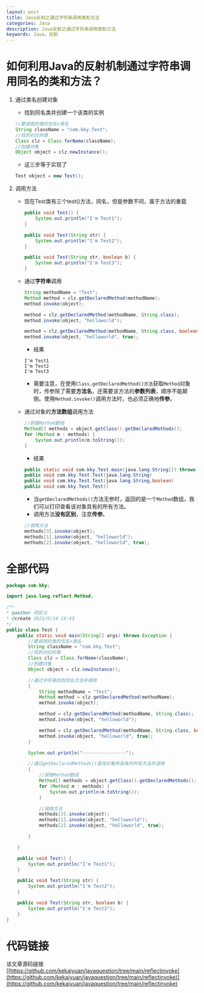 ```yaml
---
layout: post
title: Java反射之通过字符串调用类和方法
categories: Java
description: Java反射之通过字符串调用类和方法
keywords: Java，反射
---
```


# 如何利用Java的反射机制通过字符串调用同名的类和方法？

1. 通过类名创建对象
	- 找到同名类并创建一个该类的实例
	```java
	//要调用的类的包名+类名
	String className = "com.kky.Test";
	//找到对应的类
	Class clz = Class.forName(className);
	//创建对象
	Object object = clz.newInstance();
	```
	- 这三步等于实现了
	```java
	Test object = new Test();
	```
	
	
2. 调用方法
	- 现在Test类有三个test()方法，同名，但是参数不同，属于方法的重载
		```java
		public void Test() {
			System.out.println("I'm Test1");
		}

		public void Test(String str) {
			System.out.println("I'm Test2");
		}

		public void Test(String str, boolean b) {
			System.out.println("I'm Test3");
		}
		```
		
	- 通过**字符串**调用
		```java
		String methodName = "Test";
		Method method = clz.getDeclaredMethod(methodName);
		method.invoke(object);

		method = clz.getDeclaredMethod(methodName, String.class);
		method.invoke(object, "helloworld");

		method = clz.getDeclaredMethod(methodName, String.class, boolean.class);
		method.invoke(object, "helloworld", true);
		```
		- 结果
		```
		I'm Test1
		I'm Test2
		I'm Test3
		```
		- 需要注意，在使用`Class.getDeclaredMethod()方法`获取`Method`对象时，传参除了需要**方法名**，还需要该方法的**参数列表**，顺序不能颠倒。使用`Method.invoke()`调用方法时，也必须正确地**传参**。


	- 通过对象的**方法数组**调用方法
		```java
		//获取Method数组
		Method[] methods = object.getClass().getDeclaredMethods();
		for (Method m : methods) {
			System.out.println(m.toString());
		}
		```
		- 结果
		```java
		public static void com.kky.Test.main(java.lang.String[]) throws java.lang.Exception
		public void com.kky.Test.Test(java.lang.String)
		public void com.kky.Test.Test(java.lang.String,boolean)
		public void com.kky.Test.Test()
		```
		- 当`getDeclaredMethods()`方法无参时，返回的是一个`Method`数组，我们可以打印查看该对象具有的所有方法。
		- 调用方法**没有区别**，注意**传参**。
		```java
		//调用方法
		methods[3].invoke(object);
		methods[1].invoke(object, "helloworld");
		methods[2].invoke(object, "helloworld", true);
		```
		
# 全部代码
```java
package com.kky;

import java.lang.reflect.Method;

/**
* @author 柯凯元
* @create 2021/6/14 16:43
*/
public class Test {
	public static void main(String[] args) throws Exception {
		//要调用的类的包名+类名
		String className = "com.kky.Test";
		//找到对应的类
		Class clz = Class.forName(className);
		//创建对象
		Object object = clz.newInstance();

		//通过字符串找到同名方法并调用
		{
			String methodName = "Test";
			Method method = clz.getDeclaredMethod(methodName);
			method.invoke(object);

			method = clz.getDeclaredMethod(methodName, String.class);
			method.invoke(object, "helloworld");

			method = clz.getDeclaredMethod(methodName, String.class, boolean.class);
			method.invoke(object, "helloworld", true);
		}

		System.out.println("----------------");

		//通过getDeclaredMethods()查找对象所具有的所有方法并调用
		{
			//获取Method数组
			Method[] methods = object.getClass().getDeclaredMethods();
			for (Method m : methods) {
				System.out.println(m.toString());
			}

			//调用方法
			methods[3].invoke(object);
			methods[1].invoke(object, "helloworld");
			methods[2].invoke(object, "helloworld", true);

		}

	}

	public void Test() {
		System.out.println("I'm Test1");
	}

	public void Test(String str) {
		System.out.println("I'm Test2");
	}

	public void Test(String str, boolean b) {
		System.out.println("I'm Test3");
	}
}
```

# 代码链接
该文章源码链接[[https://github.com/kekaiyuan/javaquestion/tree/main/reflectinvoke](https://github.com/kekaiyuan/javaquestion/tree/main/reflectinvoke)](https://github.com/kekaiyuan/javaquestion/tree/main/reflectinvoke)
```java
	
```
```java
	
```
```java
	
```
```java
	
```
```java
	
```
